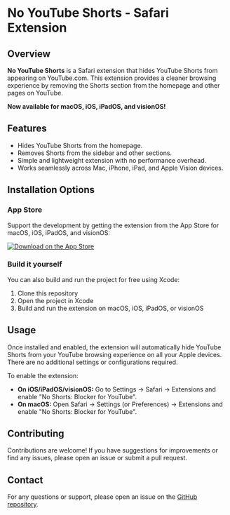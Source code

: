 # No YouTube Shorts - Safari Extension

## Overview

**No YouTube Shorts** is a Safari extension that hides YouTube Shorts from appearing on YouTube.com. This extension provides a cleaner browsing experience by removing the Shorts section from the homepage and other pages on YouTube.

**Now available for macOS, iOS, iPadOS, and visionOS!**

## Features

- Hides YouTube Shorts from the homepage.
- Removes Shorts from the sidebar and other sections.
- Simple and lightweight extension with no performance overhead.
- Works seamlessly across Mac, iPhone, iPad, and Apple Vision devices.

## Installation Options

### App Store

Support the development by getting the extension from the App Store for macOS, iOS, iPadOS, and visionOS:

[![Download on the App Store](https://developer.apple.com/assets/elements/badges/download-on-the-app-store.svg)](https://apps.apple.com/fr/app/no-shorts-blocker-for-youtube/id6502996298?mt=12)

### Build it yourself

You can also build and run the project for free using Xcode:

1. Clone this repository
2. Open the project in Xcode
3. Build and run the extension on macOS, iOS, iPadOS, or visionOS

## Usage

Once installed and enabled, the extension will automatically hide YouTube Shorts from your YouTube browsing experience on all your Apple devices. There are no additional settings or configurations required.

To enable the extension:

- **On iOS/iPadOS/visionOS:** Go to Settings → Safari → Extensions and enable "No Shorts: Blocker for YouTube".
- **On macOS:** Open Safari → Settings (or Preferences) → Extensions and enable "No Shorts: Blocker for YouTube".

## Contributing

Contributions are welcome! If you have suggestions for improvements or find any issues, please open an issue or submit a pull request.

## Contact

For any questions or support, please open an issue on the [GitHub repository](https://github.com/Guillaume351/No-YouTube-Shorts).

